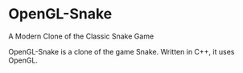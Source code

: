 # OpenGL-Snake
A Modern Clone of the Classic Snake Game

OpenGL-Snake is a clone of the game Snake. Written in C++, it uses OpenGL.
